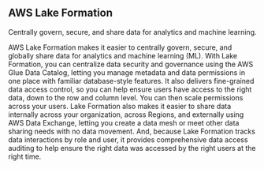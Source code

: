 ## AWS Lake Formation

Centrally govern, secure, and share data for analytics and machine learning.

AWS Lake Formation makes it easier to centrally govern, secure, and globally share data for analytics and machine learning (ML). With Lake Formation, you can centralize data security and governance using the AWS Glue Data Catalog, letting you manage metadata and data permissions in one place with familiar database-style features. It also delivers fine-grained data access control, so you can help ensure users have access to the right data, down to the row and column level. You can then scale permissions across your users. Lake Formation also makes it easier to share data internally across your organization, across Regions, and externally using AWS Data Exchange, letting you create a data mesh or meet other data sharing needs with no data movement. And, because Lake Formation tracks data interactions by role and user, it provides comprehensive data access auditing to help ensure the right data was accessed by the right users at the right time.